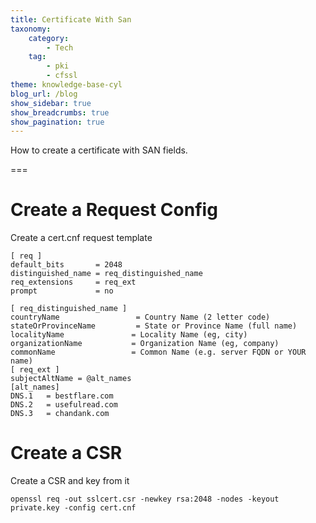 ```yaml
---
title: Certificate With San
taxonomy:
    category:
        - Tech
    tag:
        - pki
        - cfssl
theme: knowledge-base-cyl
blog_url: /blog
show_sidebar: true
show_breadcrumbs: true
show_pagination: true
---
```


How to create a certificate with SAN fields.

===

# Create a Request Config
Create a cert.cnf request template

```text
[ req ]
default_bits       = 2048
distinguished_name = req_distinguished_name
req_extensions     = req_ext
prompt             = no

[ req_distinguished_name ]
countryName                 = Country Name (2 letter code)
stateOrProvinceName         = State or Province Name (full name)
localityName               = Locality Name (eg, city)
organizationName           = Organization Name (eg, company)
commonName                 = Common Name (e.g. server FQDN or YOUR name)
[ req_ext ]
subjectAltName = @alt_names
[alt_names]
DNS.1   = bestflare.com
DNS.2   = usefulread.com
DNS.3   = chandank.com
```

# Create a CSR
Create a CSR and key from it


```text
openssl req -out sslcert.csr -newkey rsa:2048 -nodes -keyout private.key -config cert.cnf
```

